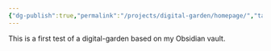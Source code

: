 ```yaml
---
{"dg-publish":true,"permalink":"/projects/digital-garden/homepage/","tags":["gardenEntry"]}
---
```



This is a first test of a digital-garden based on my Obsidian vault.